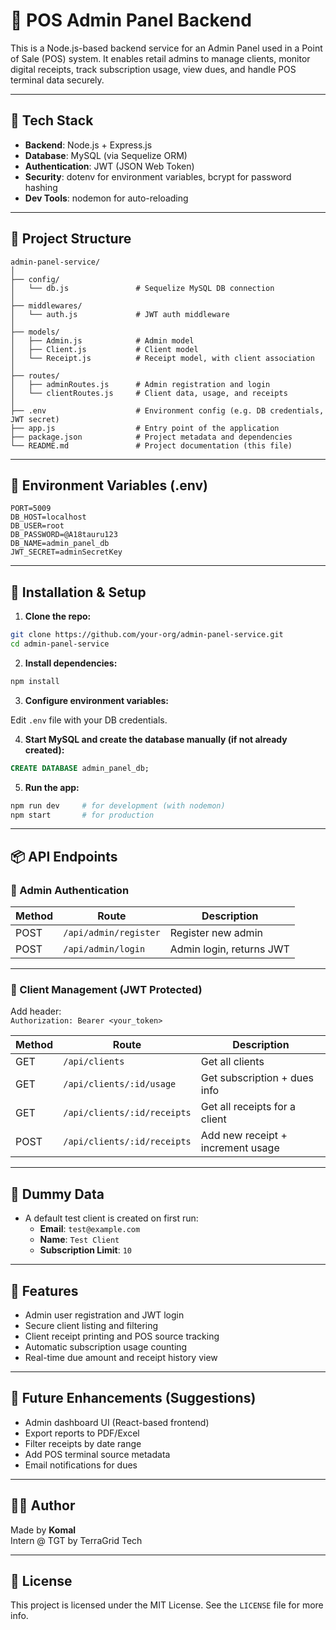 # 🧾 POS Admin Panel Backend

This is a Node.js-based backend service for an Admin Panel used in a Point of Sale (POS) system. It enables retail admins to manage clients, monitor digital receipts, track subscription usage, view dues, and handle POS terminal data securely.

---

## 🚀 Tech Stack

- **Backend**: Node.js + Express.js
- **Database**: MySQL (via Sequelize ORM)
- **Authentication**: JWT (JSON Web Token)
- **Security**: dotenv for environment variables, bcrypt for password hashing
- **Dev Tools**: nodemon for auto-reloading

---

## 📁 Project Structure

```
admin-panel-service/
│
├── config/
│   └── db.js               # Sequelize MySQL DB connection
│
├── middlewares/
│   └── auth.js             # JWT auth middleware
│
├── models/
│   ├── Admin.js            # Admin model
│   ├── Client.js           # Client model
│   └── Receipt.js          # Receipt model, with client association
│
├── routes/
│   ├── adminRoutes.js      # Admin registration and login
│   └── clientRoutes.js     # Client data, usage, and receipts
│
├── .env                    # Environment config (e.g. DB credentials, JWT secret)
├── app.js                  # Entry point of the application
├── package.json            # Project metadata and dependencies
└── README.md               # Project documentation (this file)
```

---

## 🔐 Environment Variables (.env)

```env
PORT=5009
DB_HOST=localhost
DB_USER=root
DB_PASSWORD=@A18tauru123
DB_NAME=admin_panel_db
JWT_SECRET=adminSecretKey
```

---

## 🔧 Installation & Setup

1. **Clone the repo:**

```bash
git clone https://github.com/your-org/admin-panel-service.git
cd admin-panel-service
```

2. **Install dependencies:**

```bash
npm install
```

3. **Configure environment variables:**

Edit `.env` file with your DB credentials.

4. **Start MySQL and create the database manually (if not already created):**

```sql
CREATE DATABASE admin_panel_db;
```

5. **Run the app:**

```bash
npm run dev     # for development (with nodemon)
npm start       # for production
```

---

## 📦 API Endpoints

### 🔐 Admin Authentication

| Method | Route             | Description            |
|--------|------------------|------------------------|
| POST   | `/api/admin/register` | Register new admin |
| POST   | `/api/admin/login`    | Admin login, returns JWT |

---

### 👤 Client Management (JWT Protected)

Add header:  
`Authorization: Bearer <your_token>`

| Method | Route                         | Description                          |
|--------|------------------------------|--------------------------------------|
| GET    | `/api/clients`               | Get all clients                      |
| GET    | `/api/clients/:id/usage`     | Get subscription + dues info         |
| GET    | `/api/clients/:id/receipts`  | Get all receipts for a client        |
| POST   | `/api/clients/:id/receipts`  | Add new receipt + increment usage    |

---

## 🧪 Dummy Data

- A default test client is created on first run:
  - **Email**: `test@example.com`
  - **Name**: `Test Client`
  - **Subscription Limit**: `10`

---

## 📌 Features

- Admin user registration and JWT login
- Secure client listing and filtering
- Client receipt printing and POS source tracking
- Automatic subscription usage counting
- Real-time due amount and receipt history view

---

## 🧰 Future Enhancements (Suggestions)

- Admin dashboard UI (React-based frontend)
- Export reports to PDF/Excel
- Filter receipts by date range
- Add POS terminal source metadata
- Email notifications for dues

---

## 👨‍💻 Author

Made  by **Komal**  
Intern @ TGT by TerraGrid Tech

---

## 📄 License

This project is licensed under the MIT License. See the `LICENSE` file for more info.
